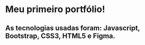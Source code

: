 # Meu primeiro portfólio!

## As tecnologias usadas foram: Javascript, Bootstrap, CSS3, HTML5 e Figma.

